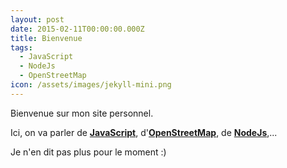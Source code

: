 ```yaml
---
layout: post
date: 2015-02-11T00:00:00.000Z
title: Bienvenue
tags:
  - JavaScript
  - NodeJs
  - OpenStreetMap
icon: /assets/images/jekyll-mini.png
---
```


Bienvenue sur mon site personnel.

Ici, on va parler de [**JavaScript**](/tags.html#JavaScript-ref), d'[**OpenStreetMap**](tags.html#OpenStreetMap-ref), de [**NodeJs**](/tags.html#NodeJs-ref),...

<!--more-->

Je n'en dit pas plus pour le moment :)
